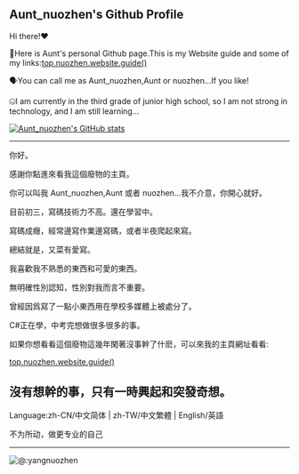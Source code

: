 ## Aunt_nuozhen's Github Profile

Hi there!❤

🚀Here is Aunt's personal Github page.This is my Website guide and some of my links:[top.nuozhen.website.guide()](https://nuozhen.top/)

🗣You can call me as Aunt_nuozhen,Aunt or nuozhen...If you like!

🤐I am currently in the third grade of junior high school, so I am not strong in technology, and I am still learning...

[![Aunt_nuozhen's GitHub stats](https://github-readme-stats.vercel.app/api?username=yangnuozhen&show_icons=true&theme=synthwave)](https://github.com/yangnuozhen)

---

你好。

感謝你點進來看我這個廢物的主頁。

你可以叫我 Aunt_nuozhen,Aunt 或者 nuozhen...我不介意，你開心就好。

目前初三，寫碼技術力不高。還在學習中。

寫碼成癮，經常邊寫作業邊寫碼，或者半夜爬起來寫。

總結就是，又菜有愛寫。

我喜歡我不熟悉的東西和可愛的東西。

無明確性別認知，性別對我而言不重要。

曾經因爲寫了一點小東西用在學校多媒體上被處分了。

C#正在學，中考完想做很多很多的事。

如果你想看看這個廢物這幾年閑著沒事幹了什麽，可以來我的主頁網址看看:

[top.nuozhen.website.guide()](https://nuozhen.top/)

沒有想幹的事，只有一時興起和突發奇想。
---

Language:zh-CN/中文简体 | zh-TW/中文繁體 | English/英語

不为所动，做更专业的自己


---




![@:yangnuozhen](https://count.getloli.com/get/@:yangnuozhen?theme=rule34)
